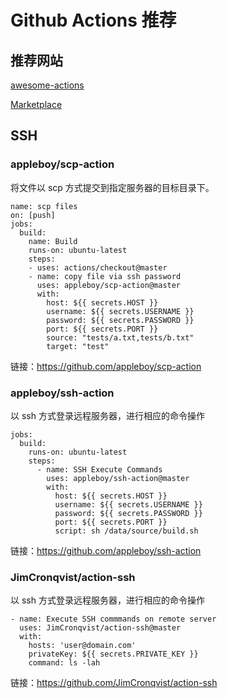 # Github Actions 推荐

## 推荐网站

[awesome-actions](https://github.com/sdras/awesome-actions)

[Marketplace](https://github.com/marketplace?type=actions)

## SSH

### appleboy/scp-action

将文件以 scp 方式提交到指定服务器的目标目录下。

```shell
name: scp files
on: [push]
jobs:
  build:
    name: Build
    runs-on: ubuntu-latest
    steps:
    - uses: actions/checkout@master
    - name: copy file via ssh password
      uses: appleboy/scp-action@master
      with:
        host: ${{ secrets.HOST }}
        username: ${{ secrets.USERNAME }}
        password: ${{ secrets.PASSWORD }}
        port: ${{ secrets.PORT }}
        source: "tests/a.txt,tests/b.txt"
        target: "test"
```

链接：https://github.com/appleboy/scp-action

### appleboy/ssh-action

以 ssh 方式登录远程服务器，进行相应的命令操作

```shell
jobs:
  build:
    runs-on: ubuntu-latest
    steps:
      - name: SSH Execute Commands
        uses: appleboy/ssh-action@master
        with:
          host: ${{ secrets.HOST }}
          username: ${{ secrets.USERNAME }}
          password: ${{ secrets.PASSWORD }}
          port: ${{ secrets.PORT }}
          script: sh /data/source/build.sh
```

链接：https://github.com/appleboy/ssh-action

### JimCronqvist/action-ssh

以 ssh 方式登录远程服务器，进行相应的命令操作

```shell
- name: Execute SSH commmands on remote server
  uses: JimCronqvist/action-ssh@master
  with:
    hosts: 'user@domain.com'
    privateKey: ${{ secrets.PRIVATE_KEY }}
    command: ls -lah
```

链接：https://github.com/JimCronqvist/action-ssh

